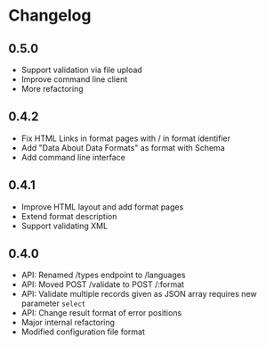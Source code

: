 # Changelog

## 0.5.0

- Support validation via file upload
- Improve command line client
- More refactoring

## 0.4.2

- Fix HTML Links in format pages with / in format identifier
- Add "Data About Data Formats" as format with Schema
- Add command line interface

## 0.4.1

- Improve HTML layout and add format pages
- Extend format description
- Support validating XML

## 0.4.0

- API: Renamed /types endpoint to /languages
- API: Moved POST /validate to POST /:format
- API: Validate multiple records given as JSON array requires new parameter `select`
- API: Change result format of error positions
- Major internal refactoring
- Modified configuration file format
